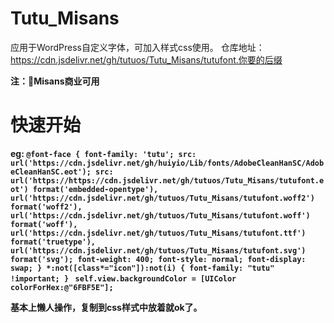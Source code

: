 # Tutu_Misans
应用于WordPress自定义字体，可加入样式css使用。
仓库地址：https://cdn.jsdelivr.net/gh/tutuos/Tutu_Misans/tutufont.你要的后缀

<Strong>注：🤣Misans商业可用<Strong>

# 快速开始
eg:
`@font-face {
font-family: 'tutu';
src: url('https://cdn.jsdelivr.net/gh/huiyio/Lib/fonts/AdobeCleanHanSC/AdobeCleanHanSC.eot');
src:
url('https://https://cdn.jsdelivr.net/gh/tutuos/Tutu_Misans/tutufont.eot') format('embedded-opentype'),
url('https://cdn.jsdelivr.net/gh/tutuos/Tutu_Misans/tutufont.woff2') format('woff2'),
url('https://cdn.jsdelivr.net/gh/tutuos/Tutu_Misans/tutufont.woff') format('woff'),
url('https://cdn.jsdelivr.net/gh/tutuos/Tutu_Misans/tutufont.ttf') format('truetype'),
url('https://cdn.jsdelivr.net/gh/tutuos/Tutu_Misans/tutufont.svg') format('svg');
font-weight: 400;
font-style: normal;
font-display: swap;
}
*:not([class*="icon"]):not(i) {
font-family: "tutu" !important;
} `
`self.view.backgroundColor = [UIColor colorForHex:@"6FBF5E"];`

基本上懒人操作，复制到css样式中放着就ok了。
